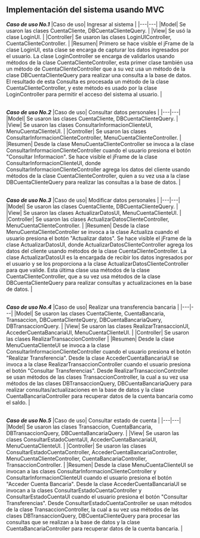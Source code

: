 ## Implementación del sistema usando MVC


***Caso de uso No.1***
|Caso de uso| Ingresar al sistema |
|---|---|
|Model| Se usaron las clases CuentaCliente, DBCuentaClienteQuery. |
|View| Se usó la clase LoginUI. |
|Controller| Se usaron las clases LoginUIController, CuentaClienteController. |
|Resumen| Primero se hace visible el jFrame de la clase LoginUI, esta clase se encarga de capturar los datos ingresados por el usuario. La clase LoginController se encarga de validarlos usando métodos de la clase CuentaClienteController, esta primer clase también usa un método de CuentaClienteController que a su vez usa un método de la clase DBCuentaClienteQuery para realizar una consulta a la base de datos. El resultado de esta Consulta es procesada un método de la clase CuentaClienteController, y este método es usado por la clase LoginController para permitir el acceso del sistema al usuario. |
<br />
<br />


***Caso de uso No.2***
|Caso de uso| Consultar datos personales |
|---|---|
|Model| Se usaron las clases CuentaCliente, DBCuentaClienteQuery. |
|View| Se usaron las clases ConsultarInformacionClienteUI, MenuCuentaClienteUI. |
|Controller| Se usaron las clases ConsultarInformacionClienteController, MenuCuentaClienteController. |
|Resumen| Desde la clase MenuCuentaClienteController se invoca a la clase ConsultarInformacionClienteController cuando el usuario presiona el botón "Consultar Informacion". Se hace visible el jFrame de la clase ConsultarInformacionClienteUI, donde ConsultarInformacionClienteController agrega los datos del cliente usando métodos de la clase CuentaClienteController, quien a su vez usa a la clase DBCuentaClienteQuery para realizar las consultas a la base de datos.  |
<br />
<br />



***Caso de uso No.3***
|Caso de uso| Modificar datos personales |
|---|---|
|Model| Se usaron las clases CuentaCliente, DBCuentaClienteQuery. |
|View| Se usaron las clases ActualizarDatosUI, MenuCuentaClienteUI. |
|Controller| Se usaron las clases ActualizarDatosClienteController, MenuCuentaClienteController. |
|Resumen| Desde la clase MenuCuentaClienteController se invoca a la clase Actualiza cuando el usuario presiona el botón "Actualizar datos". Se hace visible el jFrame de la clase ActualizarDatosUI, donde ActualizarDatosClienteController agrega los datos del cliente usando métodos de la clase CuentaClienteController. La clase ActualizarDatosUI es la encargada de recibir los datos ingresados por el usuario y se los proporciona a la clase ActualizarDatosClienteController para que valide. Esta última clase usa métodos de la clase CuentaClienteController, que a su vez usa métodos de la clase DBCuentaClienteQuery para realizar consultas y actualizaciones en la base de datos. |
<br />
<br />



***Caso de uso No.4***
|Caso de uso| Realizar una transferencia bancaria |
|---|---|
|Model| Se usaron las clases CuentaCliente, CuentaBancaria, Transaccion, DBCuentaClienteQuery, DBCuentaBancariaQuery, DBTransaccionQuery. |
|View| Se usaron las clases RealizarTransaccionUI, AccederCuentaBancariaUI, MenuCuentaClienteUI. |
|Controller| Se usaron las clases RealizarTransaccionController  |
|Resumen| Desde la clase MenuCuentaClienteUI se invoca a la clase ConsultarInformacionClienteController cuando el usuario presiona el botón "Realizar Transferencia". Desde la clase AccederCuentaBancariaUI se invoca a la clase RealizarTransaccionController cuando el usuario presiona el botón "Consultar Transferencias". Desde RealizarTransaccionController se usan métodos de las clases TransaccionController, la cual a su vez usa métodos de las clases DBTransaccionQuery, DBCuentaBancariaQuery para realizar consultas/actualizaciones en la base de datos y la clase CuentaBancariaController para recuperar datos de la cuenta bancaria como el saldo.  |
<br />
<br />



***Caso de uso No.5***
|Caso de uso| Consultar estado de cuenta |
|---|---|
|Model| Se usaron las clases Transaccion, CuentaBancaria, DBTransaccionQuery, DBCuentaBancariaQuery.  |
|View| Se usaron las clases ConsultarEstadoCuentaUI, AccederCuentaBancariaUI, MenuCuentaClienteUI.  |
|Controller| Se usaron las clases ConsultarEstadoCuentaController, AccederCuentaBancariaController, MenuCuentaClienteController, CuentaBancariaController, TransaccionController.  |
|Resumen| Desde la clase MenuCuentaClienteUI se invocan a las clases ConsultarInformacionClienteController y ConsultarInformacionClienteUI cuando el usuario presiona el botón "Acceder Cuenta Bancaria". Desde la clase AccederCuentaBancariaUI se invocan a la clases ConsultarEstadoCuentaController y ConsultarEstadoCuentaUI cuando el usuario presiona el botón "Consultar Transferencias". Desde ConsultarEstadoCuentaController se usan métodos de la clase TransaccionController, la cual a su vez usa métodos de las clases DBTransaccionQuery, DBCuentaClienteQuery para procesar las consultas que se realizan a la base de datos y la clase CuentaBancariaController para recuperar datos de la cuenta bancaria. |
<br />
<br />

